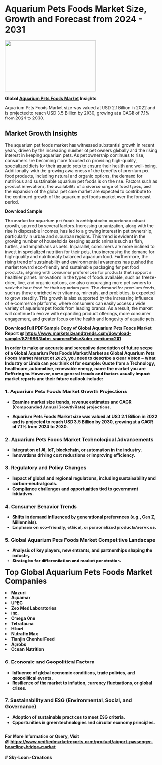 <H1>Aquarium Pets Foods Market Size, Growth and Forecast from 2024 - 2031</H1><img class="aligncenter size-medium wp-image-584254" src="https://thirdeyenews.in/wp-content/uploads/2024/09/Global-Market-Research-300x168.jpeg" alt="" width="300" height="168" /><p><strong>Global&nbsp;<a href="https://www.marketsizeandtrends.com/download-sample/829986/&amp;utm_source=Pulse&amp;utm_medium=201">Aquarium Pets Foods Market</a> Insights</strong></p><p>Aquarium Pets Foods Market size was valued at USD 2.1 Billion in 2022 and is projected to reach USD 3.5 Billion by 2030, growing at a CAGR of 7.1% from 2024 to 2030.</p><p><h2>Market Growth Insights</h2> <p>The aquarium pet foods market has witnessed substantial growth in recent years, driven by the increasing number of pet owners globally and the rising interest in keeping aquarium pets. As pet ownership continues to rise, consumers are becoming more focused on providing high-quality, specialized diets for their aquatic pets to ensure their health and well-being. Additionally, with the growing awareness of the benefits of premium pet food products, including natural and organic options, the demand for nutritious and sustainable aquarium pet foods is on the rise. Factors such as product innovations, the availability of a diverse range of food types, and the expansion of the global pet care market are expected to contribute to the continued growth of the aquarium pet foods market over the forecast period.</p> <p><strong>Download Sample</strong></p> <p>The market for aquarium pet foods is anticipated to experience robust growth, spurred by several factors. Increasing urbanization, along with the rise in disposable incomes, has led to a growing interest in pet ownership, particularly in urban and suburban regions. This trend is evident in the growing number of households keeping aquatic animals such as fish, turtles, and amphibians as pets. In parallel, consumers are more inclined to invest in specialized nutrition for their pets, thus increasing the demand for high-quality and nutritionally balanced aquarium food. Furthermore, the rising trend of sustainability and environmental awareness has pushed the market toward eco-friendly and sustainable packaging for pet food products, aligning with consumer preferences for products that support a healthier planet. Innovations in the types of foods available, such as freeze-dried, live, and organic options, are also encouraging more pet owners to seek the best food for their aquarium pets. The demand for premium foods, such as those enriched with vitamins, minerals, and probiotics, is expected to grow steadily. This growth is also supported by the increasing influence of e-commerce platforms, where consumers can easily access a wide variety of aquarium pet foods from leading brands. As a result, the market will continue to evolve with expanding product offerings, more consumer engagement, and greater focus on the health and longevity of aquatic pets.</p> <p><strong></p><p><span class=""><strong>Download Full PDF Sample Copy of Global Aquarium Pets Foods Market Report</strong> @ <a href="https://www.marketsizeandtrends.com/download-sample/829986/&amp;utm_source=Pulse&amp;utm_medium=201" target="_blank">https://www.marketsizeandtrends.com/download-sample/829986/&amp;utm_source=Pulse&amp;utm_medium=201</a></span></p><p>In order to make an accurate and perceptive description of future scope of a Global&nbsp;Aquarium Pets Foods Market Market as Global&nbsp;Aquarium Pets Foods Market Market of 2025, you need to describe a clear Vision &ndash; What Industry or Linda can you think of for example: Quote from a Technology, healthcare, automotive, renewable energy, name the market you are Reffering to. However, some general trends and factors usually impact market reports and their future outlook include:</p><h3>1.&nbsp;<strong>Aquarium Pets Foods Market Growth Projections</strong></h3><ul><li>Examine market size trends, revenue estimates and CAGR (Compounded Annual Growth Rate) projections.</li><li><p>Aquarium Pets Foods Market size was valued at USD 2.1 Billion in 2022 and is projected to reach USD 3.5 Billion by 2030, growing at a CAGR of 7.1% from 2024 to 2030.</p></li></ul><h3>2.&nbsp;<strong>Aquarium Pets Foods Market Technological Advancements</strong></h3><ul><li>Integration of AI, IoT, blockchain, or automation in the industry.</li><li>Innovations driving cost reductions or improving efficiency.</li></ul><h3>3.&nbsp;<strong>Regulatory and Policy Changes</strong></h3><ul><li>Impact of global and regional regulations, including sustainability and carbon-neutral goals.</li><li>Compliance challenges and opportunities tied to government initiatives.</li></ul><h3>4.&nbsp;<strong>Consumer Behavior Trends</strong></h3><ul><li>Shifts in demand influenced by generational preferences (e.g., Gen Z, Millennials).</li><li>Emphasis on eco-friendly, ethical, or personalized products/services.</li></ul><h3>5.&nbsp;<strong>Global Aquarium Pets Foods Market Competitive Landscape</strong></h3><ul><li>Analysis of key players, new entrants, and partnerships shaping the industry.</li><li>Strategies for differentiation and market penetration.</li></ul><p data-pm-slice="1 1 []"><span style="color: inherit; font-family: inherit; font-size: 25px;">Top Global Aquarium Pets Foods Market Companies</span></p><div class="" data-test-id=""><p><li>Mazuri</li><li> Aquamax</li><li> UPEC</li><li> Zoo Med Laboratories</li><li> Inc.</li><li> Omega One</li><li> Tetrafauna</li><li> Hikari</li><li> Nutrafin Max</li><li> Tianjin Chenhui Feed</li><li> Agrobs</li><li> Ocean Nutrition</li></p></div><h3>6.&nbsp;<strong>Economic and Geopolitical Factors</strong></h3><ul><li>Influence of global economic conditions, trade policies, and geopolitical events.</li><li>Resilience of the market to inflation, currency fluctuations, or global crises.</li></ul><h3>7.&nbsp;<strong>Sustainability and ESG (Environmental, Social, and Governance)</strong></h3><ul><li>Adoption of sustainable practices to meet ESG criteria.</li><li>Opportunities in green technologies and circular economy principles.</li></ul><h2><strong style="font-size: 14px;">For More Information or Query, Visit @&nbsp;</strong><a style="background-color: #ffffff; font-size: 14px;" href="https://www.marketsizeandtrends.com/report/aquarium-pets-foods-market/" target="_blank">https://www.verifiedmarketreports.com/product/airport-passenger-boarding-bridge-market</a></h2># Sky-Loom-Creations
